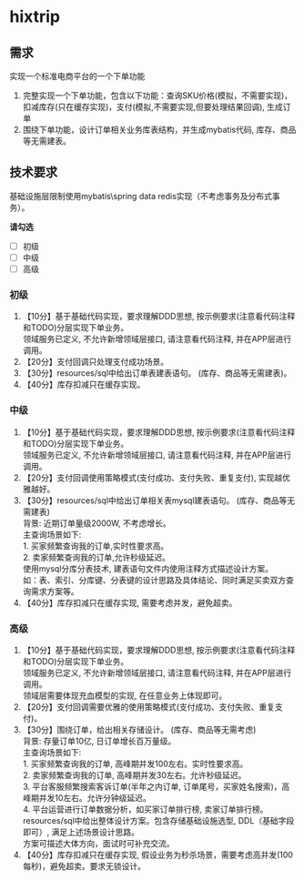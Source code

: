 # hixtrip

## 需求


实现一个标准电商平台的一个下单功能

1. 完整实现一个下单功能，包含以下功能：查询SKU价格(模拟，不需要实现)，扣减库存(只在缓存实现)，支付(模拟,不需要实现,但要处理结果回调), 生成订单
2. 围绕下单功能，设计订单相关业务库表结构，并生成mybatis代码, 库存、商品等无需建表。

## 技术要求
基础设施层限制使用mybatis\spring data redis实现（不考虑事务及分布式事务）。 

**请勾选**
- [ ] 初级
- [ ] 中级
- [ ] 高级

### 初级
1. 【10分】基于基础代码实现，要求理解DDD思想, 按示例要求(注意看代码注释和TODO)分层实现下单业务。 \
          领域服务已定义, 不允许新增领域层接口, 请注意看代码注释, 并在APP层进行调用。 
2. 【20分】支付回调只处理支付成功场景。
3. 【30分】resources/sql中给出订单表建表语句。 (库存、商品等无需建表)。
4. 【40分】库存扣减只在缓存实现。

### 中级
1. 【10分】基于基础代码实现，要求理解DDD思想, 按示例要求(注意看代码注释和TODO)分层实现下单业务。 \
          领域服务已定义, 不允许新增领域层接口, 请注意看代码注释, 并在APP层进行调用。 
2. 【20分】支付回调使用策略模式(支付成功、支付失败、重复支付), 实现越优雅越好。
3. 【30分】resources/sql中给出订单相关表mysql建表语句。 (库存、商品等无需建表) \
          背景: 近期订单量级2000W, 不考虑增长。 \
          主查询场景如下:  \
          1. 买家频繁查询我的订单,实时性要求高。 \
          2. 卖家频繁查询我的订单,允许秒级延迟。\
          使用mysql分库分表技术, 建表语句文件内使用注释方式描述设计方案。 \
          如：表、索引、分库键、分表键的设计思路及具体结论、同时满足买卖双方查询需求方案等。
4. 【40分】库存扣减只在缓存实现, 需要考虑并发，避免超卖。

### 高级
1. 【10分】基于基础代码实现，要求理解DDD思想, 按示例要求(注意看代码注释和TODO)分层实现下单业务。 \
          领域服务已定义, 不允许新增领域层接口, 请注意看代码注释, 并在APP层进行调用。 \
          领域层需要体现充血模型的实现, 在任意业务上体现即可。
2. 【20分】支付回调需要优雅的使用策略模式(支付成功、支付失败、重复支付)。
3. 【30分】围绕订单，给出相关存储设计。 (库存、商品等无需考虑) \
          背景: 存量订单10亿, 日订单增长百万量级。 \
          主查询场景如下:  \
          1. 买家频繁查询我的订单, 高峰期并发100左右。实时性要求高。 \
          2. 卖家频繁查询我的订单, 高峰期并发30左右。允许秒级延迟。 \
          3. 平台客服频繁搜索客诉订单(半年之内订单, 订单尾号，买家姓名搜索)，高峰期并发10左右。允许分钟级延迟。 \
          4. 平台运营进行订单数据分析，如买家订单排行榜, 卖家订单排行榜。 \
          resources/sql中给出整体设计方案。包含存储基础设施选型, DDL（基础字段即可）, 满足上述场景设计思路。 \
          方案可描述大体方向，面试时可补充交流。
4. 【40分】库存扣减只在缓存实现, 假设业务为秒杀场景，需要考虑高并发(100每秒)，避免超卖。要求无锁设计。
